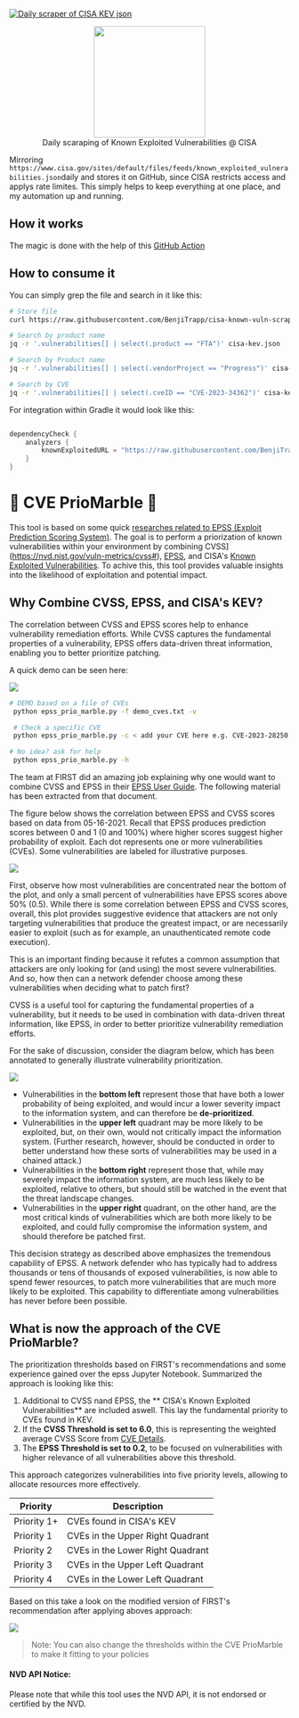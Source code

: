 [![Daily scraper of CISA KEV json](https://github.com/BenjiTrapp/cisa-known-vuln-scraper/actions/workflows/daily-scraper-cisa-kev.yml/badge.svg)](https://github.com/BenjiTrapp/cisa-known-vuln-scraper/actions/workflows/daily-scraper-cisa-kev.yml)

<p align="center">
<img height="200" src="static/cisa.jpg">
<br>Daily scaraping of Known Exploited Vulnerabilities @ CISA
</p>

Mirroring `https://www.cisa.gov/sites/default/files/feeds/known_exploited_vulnerabilities.json`daily and stores it on GitHub, since CISA restricts access and applys rate limites. This simply helps to keep everything at one place, and my automation up and running. 

## How it works
The magic is done with the help of this [GitHub Action](.github/workflows/update.yaml)

## How to consume it

You can simply grep the file and search in it like this:

```bash
# Store file
curl https://raw.githubusercontent.com/BenjiTrapp/cisa-known-vuln-scraper/main/cisa-kev.json -o cisa-kev.json

# Search by product name
jq -r '.vulnerabilities[] | select(.product == "FTA")' cisa-kev.json

# Search by Product name
jq -r '.vulnerabilities[] | select(.vendorProject == "Progress")' cisa-kev.json

# Search by CVE
jq -r '.vulnerabilities[] | select(.cveID == "CVE-2023-34362")' cisa-kev.json
```
For integration within Gradle it would look like this:

```groovy

dependencyCheck {
    analyzers {
        knownExploitedURL = "https://raw.githubusercontent.com/BenjiTrapp/cisa-known-vuln-scraper/main/cisa-kev.json"
    }
}
```

# 🔮 CVE PrioMarble 🔮

This tool is based on some quick [researches related to EPSS (Exploit Prediction Scoring System)](https://github.com/BenjiTrapp/cisa-known-vuln-scraper/blob/main/epss_playground/epss-data-visualization.ipynb). The goal is to perform a priorization of known vulnerabilities within your environment by combining CVSS](https://nvd.nist.gov/vuln-metrics/cvss#), [EPSS](https://www.first.org/epss/data_stats), and 
CISA's [Known Exploited Vulnerabilities](https://www.cisa.gov/known-exploited-vulnerabilities-catalog). To achive this, this tool provides valuable insights into the likelihood of exploitation and potential impact.

## Why Combine CVSS, EPSS, and CISA's KEV?

The correlation between CVSS and EPSS scores help to enhance vulnerability remediation efforts. While CVSS captures the fundamental properties of a vulnerability, EPSS offers data-driven threat information, enabling you to better prioritize patching. 

A quick demo can be seen here:

![](/static/PrioMarble.gif)

```bash
# DEMO based on a file of CVEs
 python epss_prio_marble.py -f demo_cves.txt -v

 # Check a specific CVE
 python epss_prio_marble.py -c < add your CVE here e.g. CVE-2023-28250 >

# No idea? ask for help 
 python epss_prio_marble.py -h

```

The team at FIRST did an amazing job explaining why one would want to combine CVSS and EPSS in their 
[EPSS User Guide](https://www.first.org/epss/user-guide). The following material has been extracted from that document.

The figure below shows the correlation between EPSS and CVSS scores based on data from 05-16-2021. Recall that EPSS 
produces prediction scores between 0 and 1 (0 and 100%) where higher scores suggest higher probability of exploit. 
Each dot represents one or more vulnerabilities (CVEs). Some vulnerabilities are labeled for illustrative purposes.

![](/static/cvss_comparison_scatter_density-1.png)

First, observe how most vulnerabilities are concentrated near the bottom of the plot, and only a small percent of 
vulnerabilities have EPSS scores above 50% (0.5). While there is some correlation between EPSS and CVSS scores, overall,
this plot provides suggestive evidence that attackers are not only targeting vulnerabilities that produce the greatest 
impact, or are necessarily easier to exploit (such as for example, an unauthenticated remote code execution).

This is an important finding because it refutes a common assumption that attackers are only looking for (and using) 
the most severe vulnerabilities. And so, how then can a network defender choose among these vulnerabilities when 
deciding what to patch first?

CVSS is a useful tool for capturing the fundamental properties of a vulnerability, but it needs to be used in 
combination with data-driven threat information, like EPSS, in order to better prioritize vulnerability remediation 
efforts.

For the sake of discussion, consider the diagram below, which has been annotated to generally illustrate vulnerability 
prioritization.

![](/static/epss-v-cvss-5-16-thresh_sized.png)

- Vulnerabilities in the **bottom left** represent those that have both a lower probability of being exploited, and would 
incur a lower severity impact to the information system, and can therefore be **de-prioritized**. 
- Vulnerabilities in the **upper left** quadrant may be more likely to be exploited, but, on their own, would not critically impact the 
information system. (Further research, however, should be conducted in order to better understand how these sorts of 
vulnerabilities may be used in a chained attack.)
- Vulnerabilities in the **bottom right** represent those that, while may severely impact the information system, are much 
less likely to be exploited, relative to others, but should still be watched in the event that the threat landscape 
changes.
- Vulnerabilities in the **upper right** quadrant, on the other hand, are the most critical kinds of vulnerabilities which 
are both more likely to be exploited, and could fully compromise the information system, and should therefore be 
patched first.

This decision strategy as described above emphasizes the tremendous capability of EPSS. A network defender who has 
typically had to address thousands or tens of thousands of exposed vulnerabilities, is now able to spend fewer resources, 
to patch more vulnerabilities that are much more likely to be exploited. This capability to differentiate among 
vulnerabilities has never before been possible.

## What is now the approach of the CVE PrioMarble?

The prioritization thresholds based on FIRST's recommendations and some experience gained over the epss Jupyter Notebook. Summarized the approach is looking like this:

1. Additional to CVSS nand EPSS, the ** CISA's Known Exploited Vulnerabilities** are included aswell. This lay the fundamental priority to CVEs found in KEV.
2. If the **CVSS Threshold is set to 6.0**, this is representing the weighted average CVSS Score from [CVE Details](https://www.cvedetails.com/cvss-score-distribution.php).
3. The **EPSS Threshold is set to 0.2**, to be focused on vulnerabilities with higher relevance of all vulnerabilities above this threshold.

This approach categorizes vulnerabilities into five priority levels, allowing to allocate resources more effectively.

| **Priority** | **Description**                  |
|--------------|----------------------------------|
| Priority 1+  | CVEs found in CISA's KEV         |
| Priority 1   | CVEs in the Upper Right Quadrant |
| Priority 2   | CVEs in the Lower Right Quadrant |
| Priority 3   | CVEs in the Upper Left Quadrant  |
| Priority 4   | CVEs in the Lower Left Quadrant  |

Based on this take a look on the modified version of FIRST's recommendation after applying aboves approach:

![](/static/prio_approach.png)

> Note: You can also change the thresholds within the CVE PrioMarble to make it fitting to your policies

#### NVD API Notice: 
Please note that while this tool uses the NVD API, it is not endorsed or certified by the NVD.
